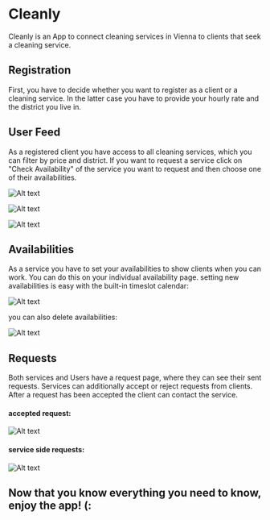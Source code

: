 # Cleanly

Cleanly is an App to connect cleaning services in Vienna to clients that seek a cleaning service.

## Registration

First, you have to decide whether you want to register as a client or a cleaning service. In the latter case you have to provide your hourly rate and the district you live in.

## User Feed

As a registered client you have access to all cleaning services, which you can filter by price and district. If you want to request a service click on "Check Availability" of the service you want to request and then choose one of their availabilities.

![Alt text](./public/images/Inkedcleanly-userfeed.jpg?raw=true 'Cleanly User Feed')

![Alt text](./public/images/Inkedcleanly-serviceinfo.jpg?raw=true 'Cleanly User Feed')

![Alt text](./public/images/cleanly-booking.jpg?raw=true 'Cleanly User Feed')

## Availabilities

As a service you have to set your availabilities to show clients when you can work. You can do this on your individual availability page. setting new availabilities is easy with the built-in timeslot calendar:

![Alt text](./public/images/cleanly-service-availibility.jpg?raw=true 'Cleanly User Feed')

you can also delete availabilities:

![Alt text](./public/images/cleanly-delete-av.jpg?raw=true 'Cleanly User Feed')

## Requests

Both services and Users have a request page, where they can see their sent requests. Services can additionally accept or reject requests from clients. After a request has been accepted the client can contact the service.

#### accepted request:

![Alt text](./public/images/cleanly-requests-client.jpg?raw=true 'Cleanly User Feed')

#### service side requests:

![Alt text](./public/images/cleanly-requests-service.jpg?raw=true 'Cleanly User Feed')

## Now that you know everything you need to know, enjoy the app! (:
